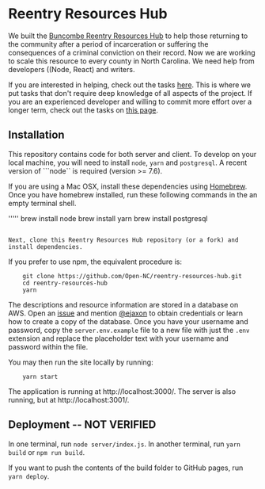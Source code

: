 # Reentry Resources Hub

We built the [Buncombe Reentry Resources Hub](http://www.buncombereentryhub.org/) to help those returning
to the community after a period of incarceration or suffering the consequences of a criminal conviction
on their record. Now we are working to scale this resource to every county in North Carolina.
We need help from developers ((Node, React) and writers.

If you are interested in helping, check out the tasks [here](https://github.com/CodeForNC/reentry-resources-hub/projects/3).
This is where we put tasks that don't require deep knowledge of all aspects of the project. If you are an experienced
developer and willing to commit more effort over a longer term, check out the tasks
on [this page](https://github.com/CodeForNC/reentry-resources-hub/projects/2).

## Installation

This repository contains code for both server and client. To develop on your local machine, you will need to install ```node```, ```yarn``` and ```postgresql```. A recent version of ```node`` is required (version >= 7.6). 

If you are using a Mac OSX, install these dependencies using [Homebrew](https://brew.sh/). Once you have homebrew installed, run these following commands in the an empty terminal shell.

'''''
brew install node
brew install yarn
brew install postgresql
````

Next, clone this Reentry Resources Hub repository (or a fork) and install dependencies.
````

If you prefer to use npm, the equivalent procedure is:

````
    git clone https://github.com/Open-NC/reentry-resources-hub.git
    cd reentry-resources-hub
    yarn
````

The descriptions and resource information are stored in a database on AWS. Open an [issue](https://github.com/Open-NC/reentry-resources-hub/issues) and mention [@ejaxon](https://github.com/ejaxon) to obtain credentials or learn how to create a copy of the database. Once you have your username and password, copy the ```server.env.example``` file to a new file with just the ```.env``` extension and replace the placeholder text with your username and password within the file.

You may then run the site locally by running:

````
    yarn start
````

The application is running at http://localhost:3000/. The server is also running, but at http://localhost:3001/.


## Deployment -- NOT VERIFIED

In one terminal, run `node server/index.js`.  In another terminal, run `yarn build` or `npm run build`.

If you want to push the contents of the build folder to GitHub pages, run `yarn deploy`.
